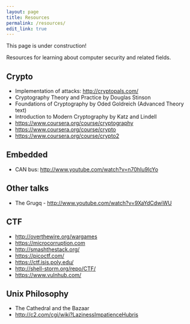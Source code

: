 ```yaml
---
layout: page
title: Resources
permalink: /resources/
edit_link: true
---
```


<span class="notice">This page is under construction!</span>

Resources for learning about computer security and related fields.

## Crypto 
  - Implementation of attacks: <http://cryptopals.com/>
  - Cryptography Theory and Practice by Douglas Stinson
  - Foundations of Cryptography by Oded Goldreich (Advanced Theory text)
  - Introduction to Modern Cryptography by Katz and Lindell
  - <https://www.coursera.org/course/cryptography>
  - <https://www.coursera.org/course/crypto>
  - <https://www.coursera.org/course/crypto2>

## Embedded
  - CAN bus: <http://www.youtube.com/watch?v=n70hIu9lcYo>

## Other talks
  - The Grugq - <http://www.youtube.com/watch?v=9XaYdCdwiWU>

## CTF
  - <http://overthewire.org/wargames>
  - <https://microcorruption.com>
  - <http://smashthestack.org/>
  - <https://picoctf.com/>
  - <https://ctf.isis.poly.edu/>
  - <http://shell-storm.org/repo/CTF/>
  - <https://www.vulnhub.com/>

## Unix Philosophy
  - The Cathedral and the Bazaar
  - <http://c2.com/cgi/wiki?LazinessImpatienceHubris>

